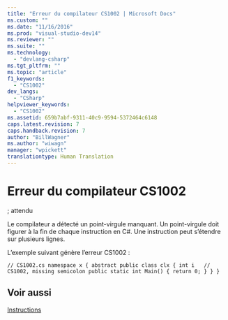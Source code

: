 ```yaml
---
title: "Erreur du compilateur CS1002 | Microsoft Docs"
ms.custom: ""
ms.date: "11/16/2016"
ms.prod: "visual-studio-dev14"
ms.reviewer: ""
ms.suite: ""
ms.technology: 
  - "devlang-csharp"
ms.tgt_pltfrm: ""
ms.topic: "article"
f1_keywords: 
  - "CS1002"
dev_langs: 
  - "CSharp"
helpviewer_keywords: 
  - "CS1002"
ms.assetid: 659b7abf-9311-40c9-9594-5372464c6148
caps.latest.revision: 7
caps.handback.revision: 7
author: "BillWagner"
ms.author: "wiwagn"
manager: "wpickett"
translationtype: Human Translation
---
```

# Erreur du compilateur CS1002
; attendu  
  
 Le compilateur a détecté un point\-virgule manquant. Un point\-virgule doit figurer à la fin de chaque instruction en C\#. Une instruction peut s’étendre sur plusieurs lignes.  
  
 L’exemple suivant génère l’erreur CS1002 :  
  
```  
// CS1002.cs namespace x { abstract public class clx { int i   // CS1002, missing semicolon public static int Main() { return 0; } } }  
```  
  
## Voir aussi  
 [Instructions](../../csharp/programming-guide/statements-expressions-operators/statements.md)